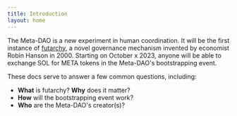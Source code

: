 ```yaml
---
title: Introduction
layout: home
---
```


The Meta-DAO is a new experiment in human coordination. It will be the first instance of
[futarchy](http://mason.gmu.edu/~rhanson/futarchy.html),
a novel governance mechanism invented by economist Robin Hanson in 2000. Starting
on October x 2023, anyone will be able to exchange SOL for META tokens in the
Meta-DAO's bootstrapping event.

These docs serve to answer a few common questions, including:

- **What** is futarchy? **Why** does it matter?
- **How** will the bootstrapping event work?
- **Who** are the Meta-DAO's creator(s)?

